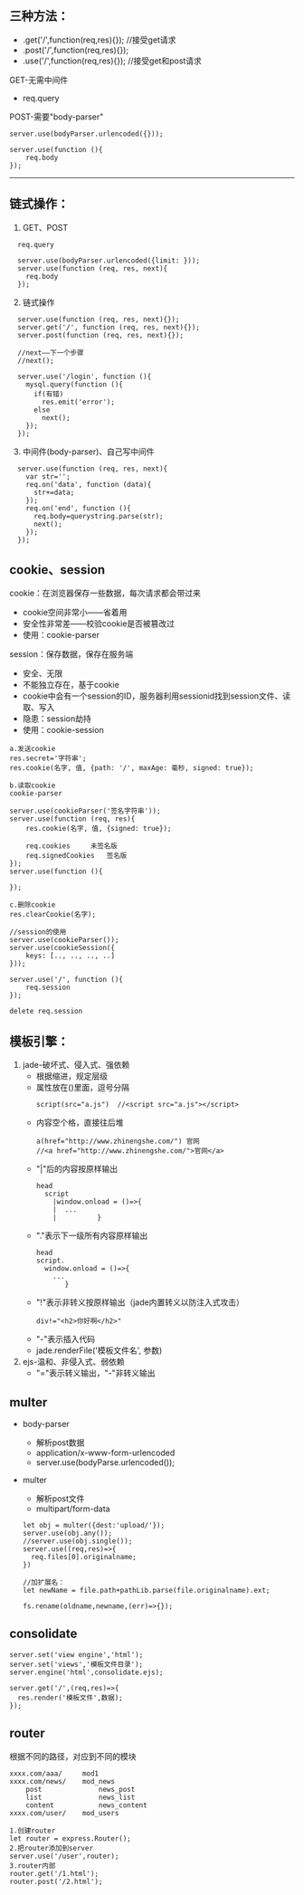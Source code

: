 ## 三种方法：
+ .get('/',function(req,res){}); //接受get请求
+ .post('/',function(req,res){});
+ .use('/',function(req,res){});  //接受get和post请求

GET-无需中间件
+ req.query

POST-需要"body-parser"

    server.use(bodyParser.urlencoded({}));

    server.use(function (){
    	req.body
    });
----------------------------------------------------------------------------------------------------------------

## 链式操作：

1. GET、POST
```
  req.query
  
  server.use(bodyParser.urlencoded({limit: }));
  server.use(function (req, res, next){
    req.body
  });
```
2. 链式操作
```
  server.use(function (req, res, next){});
  server.get('/', function (req, res, next){});
  server.post(function (req, res, next){});

  //next——下一个步骤
  //next();

  server.use('/login', function (){
    mysql.query(function (){
      if(有错)
        res.emit('error');
      else
        next();
    });
  });
  ```

3. 中间件(body-parser)、自己写中间件
```
  server.use(function (req, res, next){
    var str='';
    req.on('data', function (data){
      str+=data;
    });
    req.on('end', function (){
      req.body=querystring.parse(str);
      next();
    });
  });
```

## cookie、session
cookie：在浏览器保存一些数据，每次请求都会带过来
  + cookie空间非常小——省着用
  + 安全性非常差——校验cookie是否被篡改过
  + 使用：cookie-parser

session：保存数据，保存在服务端
  + 安全、无限
  + 不能独立存在，基于cookie
  + cookie中会有一个session的ID，服务器利用sessionid找到session文件、读取、写入
  + 隐患：session劫持
  + 使用：cookie-session

```
a.发送cookie
res.secret='字符串';
res.cookie(名字, 值, {path: '/', maxAge: 毫秒, signed: true});

b.读取cookie
cookie-parser

server.use(cookieParser('签名字符串'));
server.use(function (req, res){
	res.cookie(名字, 值, {signed: true});

	req.cookies		未签名版
	req.signedCookies	签名版
});
server.use(function (){

});

c.删除cookie
res.clearCookie(名字);

//session的使用
server.use(cookieParser());
server.use(cookieSession({
	keys: [.., .., .., ..]
}));

server.use('/', function (){
	req.session
});

delete req.session
```
## 模板引擎：
1. jade-破坏式、侵入式、强依赖
    + 根据缩进，规定层级
    + 属性放在()里面，逗号分隔
      ```
      script(src="a.js")  //<script src="a.js"></script>
      ```
    + 内容空个格，直接往后堆
      ```
      a(href="http://www.zhinengshe.com/") 官网   
      //<a href="http://www.zhinengshe.com/">官网</a>
      ```
    + "|"后的内容按原样输出
      ```
      head
        script
          |window.onload = ()=>{
          |  ...
          |          }
      ```
    + "."表示下一级所有内容原样输出
      ```
      head
      script.
        window.onload = ()=>{
          ...
             }
      ```
    + "!"表示非转义按原样输出（jade内置转义以防注入式攻击）
      ```
      div!="<h2>你好啊</h2>"
      ```
    + "-"表示插入代码
    + jade.renderFile('模板文件名', 参数) 
2. ejs-温和、非侵入式、弱依赖
    + "="表示转义输出，"-"非转义输出

## multer
- body-parser
  + 解析post数据
  + application/x-www-form-urlencoded
  + server.use(bodyParse.urlencoded());

- multer
  + 解析post文件
  + multipart/form-data
  ```
  let obj = multer({dest:'upload/'});
  server.use(obj.any());
  //server.use(obj.single());
  server.use((req,res)=>{
    req.files[0].originalname;
  })

  //加扩展名：
  let newName = file.path+pathLib.parse(file.originalname).ext;

  fs.rename(oldname,newname,(err)=>{});
  ```

## consolidate
```
server.set('view engine','html');
server.set('views','模板文件目录');
server.engine('html',consolidate.ejs);

server.get('/',(req,res)=>{
  res.render('模板文件',数据);
});
```

## router
根据不同的路径，对应到不同的模块

```
xxxx.com/aaa/     mod1
xxxx.com/news/    mod_news
    post              news_post
    list              news_list
    content           news_content
xxxx.com/user/    mod_users

1.创建router
let router = express.Router();
2.把router添加到server
server.use('/user',router);
3.router内部
router.get('/1.html');
router.post('/2.html');
```
















